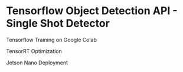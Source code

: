 # Tensorflow Object Detection API - Single Shot Detector

Tensorflow Training on Google Colab

TensorRT Optimization

Jetson Nano Deployment